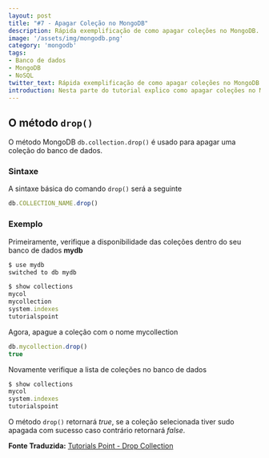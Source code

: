 ```yaml
---
layout: post
title: "#7 - Apagar Coleção no MongoDB"
description: Rápida exemplificação de como apagar coleções no MongoDB.
image: '/assets/img/mongodb.png'
category: 'mongodb'
tags:
- Banco de dados
- MongoDB
- NoSQL
twitter_text: Rápida exemplificação de como apagar coleções no MongoDB.
introduction: Nesta parte do tutorial expĺico como apagar coleções no MongoDB.
---
```


## O método ```drop()```

O método MongoDB ```db.collection.drop()``` é usado para apagar uma coleção do banco de dados.

### Sintaxe

A sintaxe básica do comando ```drop()``` será a seguinte

```js
db.COLLECTION_NAME.drop()
```

### Exemplo

Primeiramente, verifique a disponibilidade das coleções dentro do seu banco de dados **mydb**

```js
$ use mydb
switched to db mydb

$ show collections
mycol
mycollection
system.indexes
tutorialspoint
```

Agora, apague a coleção com o nome mycollection

```js
db.mycollection.drop()
true
```

Novamente verifique a lista de coleções no banco de dados

```js
$ show collections
mycol
system.indexes
tutorialspoint
```

O método ```drop()``` retornará *true*, se a coleção selecionada tiver sudo apagada com sucesso caso contrário retornará *false*.

**Fonte Traduzida:** [Tutorials Point - Drop Collection](http://www.tutorialspoint.com/mongodb/mongodb_drop_collection.htm)
